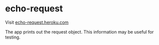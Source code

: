echo-request
============

Visit [echo-request.heroku.com](http://echo-request.heroku.com)

The app prints out the request object. This information may be useful for testing.